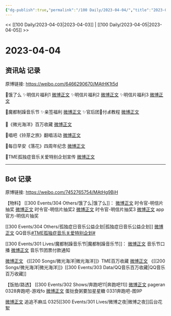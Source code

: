 ```yaml
---
{"dg-publish":true,"permalink":"/100 Daily/2023-04-04/","title":"2023-04-04","created":"2023-04-05T13:26:11.000+08:00","updated":"2023-04-11T14:46:31.000+08:00"}
---
```



<< [[100 Daily/2023-04-03\|2023-04-03]] | [[100 Daily/2023-04-05\|2023-04-05]] >>

# 2023-04-04

## 资讯站 记录

原博链接: https://weibo.com/6466290670/MAtHK1t5d

🌟饿了么
✨明信片福利1 [微博正文](https://weibo.com/6466290670/4886760942733119)
✨明信片福利2 [微博正文](https://weibo.com/6466290670/4886761199370987)
✨明信片福利3 [微博正文](https://weibo.com/6466290670/4886817880408702)

🌟魔都制躁音乐节
✨亲签福利 [微博正文](https://weibo.com/6466290670/4886760682687788)
✨官后团🎫付💰教程 [微博正文](https://weibo.com/6466290670/4886926848428046)

🌟《微光海洋》百万收藏 [微博正文](https://weibo.com/6466290670/4886826941155104)

🌟唱吧《铃芽之旅》翻唱活动 [微博正文](https://weibo.com/6466290670/4886782535795786)

🌟每日早安《落花》四周年纪念 [微博正文](https://weibo.com/6466290670/4886718141170931)

🌟TME孤独症音乐关爱特别企划宣传 [微博正文](https://weibo.com/6466290670/4886783483712236)

---
## Bot 记录

原博链接: https://weibo.com/7452765754/MAtHg9BjH

【物料】
[[300 Events/304 Others/饿了么\|饿了么]]：
[微博正文](http://weibo.com/7756461320/MAoCS0Acl) 时令官-明信片抽奖
[微博正文](https://weibo.com/7756461320/MAqlRvvMx) 时令官-明信片抽奖2
[微博正文](https://weibo.com/7756461320/MAs5UApJv) 时令官-明信片抽奖3
[微博正文](https://weibo.com/5117812753/MAoBfhZRh) app官方-明信片抽奖

[[300 Events/304 Others/孤独症日音乐公益企划\|孤独症日音乐公益企划]]
[微博正文](http://weibo.com/2169129705/MAplwaG0h) QQ音乐[#TME孤独症音乐关爱特别企划#](https://s.weibo.com/weibo?q=%23TME%E5%AD%A4%E7%8B%AC%E7%97%87%E9%9F%B3%E4%B9%90%E5%85%B3%E7%88%B1%E7%89%B9%E5%88%AB%E4%BC%81%E5%88%92%23)

[[300 Events/301 Lives/魔都制躁音乐节\|魔都制躁音乐节]]：
[微博正文](http://weibo.com/7740679900/MAoY3auW8) 音乐节口播
[微博正文](http://weibo.com/5248300719/MAtkj8Es7) 音乐节团票付款通知

[微博正文](http://weibo.com/6355984955/MAqwL0kSM) 《[[200 Songs/微光海洋\|微光海洋]]》TME百万收藏
[微博正文](https://weibo.com/6873575859/Knn9GB5cg) 《[[200 Songs/微光海洋\|微光海洋]]》[[300 Events/303 Data/QQ音乐百万收藏\|QQ音乐百万收藏]]

【饭拍/路透】
[[300 Events/302 Shows/奔跑吧11\|奔跑吧11]]
[微博正文](http://weibo.com/7633014126/MAsZclb0C) pageran 0328奔跑吧-游戏fo
[微博正文](https://weibo.com/6048634807/MApS1avNY) 蛋挞食粥要加星星糖 0331奔跑吧-图9P

[微博正文](http://weibo.com/5657474252/MAtohbMuH) 追追不麻瓜 0325[[300 Events/301 Lives/微博之夜\|微博之夜]]后台花絮
